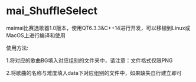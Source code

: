 # mai_ShuffleSelect

maimai比赛选歌器1.0版本，使用QT6.3.3&C++14进行开发，可以移植到Linux或MacOS上进行编译和使用

使用方法:

1.将对应的歌曲BG填入对应组别的文件夹中，请注意：文件格式仅限PNG

2.将歌曲的名称与难度填入data下对应组别的文件中，如果缺失自行建立即可
